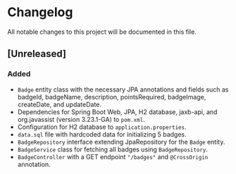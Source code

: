 # Changelog

All notable changes to this project will be documented in this file.

## [Unreleased]

### Added
- `Badge` entity class with the necessary JPA annotations and fields such as badgeId, badgeName, description, pointsRequired, badgeImage, createDate, and updateDate.
- Dependencies for Spring Boot Web, JPA, H2 database, jaxb-api, and org.javassist (version 3.23.1-GA) to `pom.xml`.
- Configuration for H2 database to `application.properties`.
- `data.sql` file with hardcoded data for initializing 5 badges.
- `BadgeRepository` interface extending JpaRepository for the `Badge` entity.
- `BadgeService` class for fetching all badges using `BadgeRepository`.
- `BadgeController` with a GET endpoint `"/badges"` and `@CrossOrigin` annotation.
